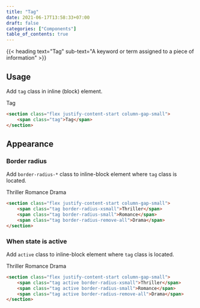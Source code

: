```yaml
---
title: "Tag"
date: 2021-06-17T13:58:33+07:00
draft: false
categories: ["Components"]
table_of_contents: true
---
```


{{< heading text="Tag" sub-text="A keyword or term assigned to a piece of information" >}}

## Usage

Add `tag` class in inline (block) element.

<section class="flex justify-content-start column-gap-small">
    <span class="tag">Tag</span>
</section>

``` html
<section class="flex justify-content-start column-gap-small">
    <span class="tag">Tag</span>
</section>
```

## Appearance

### Border radius

Add `border-radius-*` class to inline-block element where `tag` class is located.

<section class="flex justify-content-start column-gap-small">
    <span class="tag border-radius-xsmall">Thriller</span>
    <span class="tag border-radius-small">Romance</span>
    <span class="tag border-radius-remove-all">Drama</span>
</section>

``` html
<section class="flex justify-content-start column-gap-small">
    <span class="tag border-radius-xsmall">Thriller</span>
    <span class="tag border-radius-small">Romance</span>
    <span class="tag border-radius-remove-all">Drama</span>
</section>
```

### When state is active

Add `active` class to inline-block element where `tag` class is located.

<section class="flex justify-content-start column-gap-small">
    <span class="tag active border-radius-xsmall">Thriller</span>
    <span class="tag active border-radius-small">Romance</span>
    <span class="tag active border-radius-remove-all">Drama</span>
</section>

``` html
<section class="flex justify-content-start column-gap-small">
    <span class="tag active border-radius-xsmall">Thriller</span>
    <span class="tag active border-radius-small">Romance</span>
    <span class="tag active border-radius-remove-all">Drama</span>
</section>
```